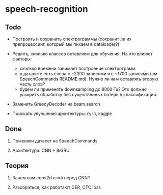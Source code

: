 # speech-recognition

## Todo

- Построить и сохранить спектрограммы (сохранит ли их препроцессинг, который мы пихаем в dataloader?)

- Решить, сколько классов оставляем для обучения. На это влияют факторы:
    - сколько времени занимает построение спектрограмм
    - в датасете есть слова с ~2300 записями и с ~1700 записями (см. SpeechCommands README.md). Нужно ли нам оставлять вторую часть слов?
    - будем ли применять downsampling до 8000 Гц? Это должно ускорить обработку без существенных потерь в классификации.

- Заменить GreedyDecoder на beam search

- Поискать улучшения архитектуры: гугл, kaggle


## Done

1. Поменяли датасет на SpeechCommands

2. Архитектура: CNN + BiGRU

## Теория

1. Зачем нам conv2d слой перед CNN?

2. Разобраться, как работают CER, CTC loss